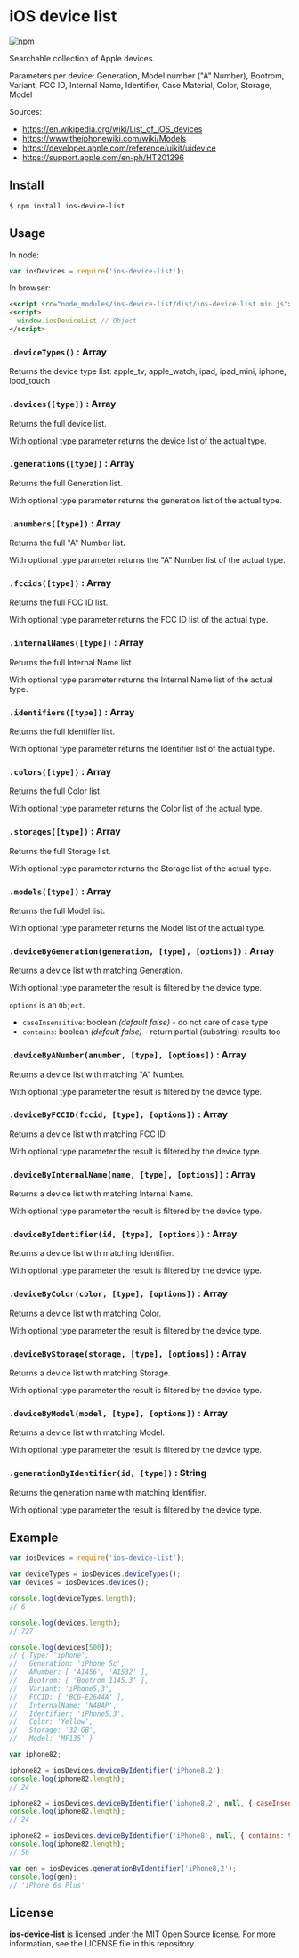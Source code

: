 # iOS device list

[![npm](https://img.shields.io/npm/v/ios-device-list.svg)](https://www.npmjs.com/package/ios-device-list)

Searchable collection of Apple devices.

Parameters per device:
Generation, Model number ("A" Number), Bootrom, Variant, FCC ID, Internal Name, Identifier, Case Material, Color, Storage, Model

Sources:
- https://en.wikipedia.org/wiki/List_of_iOS_devices
- https://www.theiphonewiki.com/wiki/Models
- https://developer.apple.com/reference/uikit/uidevice
- https://support.apple.com/en-ph/HT201296

## Install

```
$ npm install ios-device-list
```

## Usage

In node:

```js
var iosDevices = require('ios-device-list');
```

In browser:

```html
<script src="node_modules/ios-device-list/dist/ios-device-list.min.js"></script>
<script>
  window.iosDeviceList // Object
</script>
```

### `.deviceTypes()` : Array

Returns the device type list: apple_tv, apple_watch, ipad, ipad_mini, iphone, ipod_touch

### `.devices([type])` : Array

Returns the full device list.

With optional type parameter returns the device list of the actual type.

### `.generations([type])` : Array

Returns the full Generation list.

With optional type parameter returns the generation list of the actual type.

### `.anumbers([type])` : Array

Returns the full "A" Number list.

With optional type parameter returns the "A" Number list of the actual type.

### `.fccids([type])` : Array

Returns the full FCC ID list.

With optional type parameter returns the FCC ID list of the actual type.

### `.internalNames([type])` : Array

Returns the full Internal Name list.

With optional type parameter returns the Internal Name list of the actual type.

### `.identifiers([type])` : Array

Returns the full Identifier list.

With optional type parameter returns the Identifier list of the actual type.

### `.colors([type])` : Array

Returns the full Color list.

With optional type parameter returns the Color list of the actual type.

### `.storages([type])` : Array

Returns the full Storage list.

With optional type parameter returns the Storage list of the actual type.

### `.models([type])` : Array

Returns the full Model list.

With optional type parameter returns the Model list of the actual type.

### `.deviceByGeneration(generation, [type], [options])` : Array

Returns a device list with matching Generation.

With optional type parameter the result is filtered by the device type.

`options` is an `Object`.
- `caseInsensitive`: boolean *(default false)* - do not care of case type
- `contains`: boolean *(default false)* - return partial (substring) results too


### `.deviceByANumber(anumber, [type], [options])` : Array

Returns a device list with matching "A" Number.

With optional type parameter the result is filtered by the device type.


### `.deviceByFCCID(fccid, [type], [options])` : Array

Returns a device list with matching FCC ID.

With optional type parameter the result is filtered by the device type.


### `.deviceByInternalName(name, [type], [options])` : Array

Returns a device list with matching Internal Name.

With optional type parameter the result is filtered by the device type.


### `.deviceByIdentifier(id, [type], [options])` : Array

Returns a device list with matching Identifier.

With optional type parameter the result is filtered by the device type.


### `.deviceByColor(color, [type], [options])` : Array

Returns a device list with matching Color.

With optional type parameter the result is filtered by the device type.


### `.deviceByStorage(storage, [type], [options])` : Array

Returns a device list with matching Storage.

With optional type parameter the result is filtered by the device type.


### `.deviceByModel(model, [type], [options])` : Array

Returns a device list with matching Model.

With optional type parameter the result is filtered by the device type.


### `.generationByIdentifier(id, [type])` : String

Returns the generation name with matching Identifier.

With optional type parameter the result is filtered by the device type.


## Example

```js
var iosDevices = require('ios-device-list');

var deviceTypes = iosDevices.deviceTypes();
var devices = iosDevices.devices();

console.log(deviceTypes.length);
// 6

console.log(devices.length);
// 727

console.log(devices[500]);
// { Type: 'iphone',
//   Generation: 'iPhone 5c',
//   ANumber: [ 'A1456', 'A1532' ],
//   Bootrom: [ 'Bootrom 1145.3' ],
//   Variant: 'iPhone5,3',
//   FCCID: [ 'BCG‑E2644A' ],
//   InternalName: 'N48AP',
//   Identifier: 'iPhone5,3',
//   Color: 'Yellow',
//   Storage: '32 GB',
//   Model: 'MF135' }

var iphone82;

iphone82 = iosDevices.deviceByIdentifier('iPhone8,2');
console.log(iphone82.length);
// 24

iphone82 = iosDevices.deviceByIdentifier('iphone8,2', null, { caseInsensitive: true });
console.log(iphone82.length);
// 24

iphone82 = iosDevices.deviceByIdentifier('iPhone8', null, { contains: true });
console.log(iphone82.length);
// 56

var gen = iosDevices.generationByIdentifier('iPhone8,2');
console.log(gen);
// 'iPhone 6s Plus'

```


## License

**ios-device-list** is licensed under the MIT Open Source license. For more information, see the LICENSE file in this repository.
